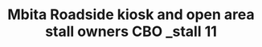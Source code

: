 ---
title: "Mbita Roadside kiosk and open area stall owners CBO _stall 11"
url: /mbita/mbita-roadside-kiosk-and-open-area-stall-owners-cbo-_stall-11/
shop: kiosk
---